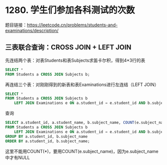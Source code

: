 # 1280. 学生们参加各科测试的次数

题目链接：<https://leetcode.cn/problems/students-and-examinations/description/>

## 三表联合查询：CROSS JOIN + LEFT JOIN

先连结两个表：对表Students和表Subjects求笛卡尔积，得到4*3行的表

```sql
SELECT *
FROM Students a CROSS JOIN Subjects b;
```

再连结三个表：对刚刚得到的新表和表Examinations进行左连结（LEFT JOIN）

```sql
SELECT *
FROM Students a CROSS JOIN Subjects b
    LEFT JOIN Examinations e ON a.student_id = e.student_id AND b.subject_name = e.subject_name;
```

查询

```sql
SELECT a.student_id, a.student_name, b.subject_name, COUNT(e.subject_name) AS attended_exams
FROM Students a CROSS JOIN Subjects b
    LEFT JOIN Examinations e ON a.student_id = e.student_id AND b.subject_name = e.subject_name
GROUP BY a.student_id, b.subject_name
ORDER BY a.student_id, b.subject_name;
```

这里不能用COUNT(*)，要用COUNT(e.subject_name)，因为e.subject_name中才有NULL
